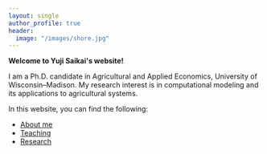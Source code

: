```yaml
---
layout: single
author_profile: true
header:
  image: "/images/shore.jpg"
---
```


**Welcome to Yuji Saikai's website!**

I am a Ph.D. candidate in Agricultural and Applied Economics, University of Wisconsin–Madison. My research interest is in computational modeling and its applications to agricultural systems.

In this website, you can find the following:
- [About me](/about/)
- [Teaching](/teaching/)
- [Research](/research/)
